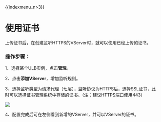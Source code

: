 {{indexmenu_n>3}}


# 使用证书

上传证书后，在创建监听HTTPS的VServer时，就可以使用已经上传的证书。

### 操作步骤： 

1、选择某个ULB实例，点击**管理**。

2、点击**添加VServer**，增加监听规则。

3、选择监听类型为请求代理（七层），监听协议为HTTPS后，选择SSL证书，此时可以选择证书管理系统中存储的证书。（注：建议HTTPS端口使用443）

![](https://static.ucloud.cn/df8d0249d0bd4eacb50a91608f7e37f7.png)

4、配置完成后可在左侧看到新增的VServer，并可以VServer的证书。

